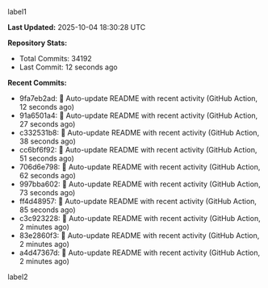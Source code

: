 
label1 
<!-- ACTIVITY_START -->
**Last Updated:** 2025-10-04 18:30:28 UTC

**Repository Stats:**
- Total Commits: 34192
- Last Commit: 12 seconds ago

**Recent Commits:**
- 9fa7eb2ad: 🤖 Auto-update README with recent activity (GitHub Action, 12 seconds ago)
- 91a6501a4: 🤖 Auto-update README with recent activity (GitHub Action, 27 seconds ago)
- c332531b8: 🤖 Auto-update README with recent activity (GitHub Action, 38 seconds ago)
- cc6bf6f92: 🤖 Auto-update README with recent activity (GitHub Action, 51 seconds ago)
- 706d6e798: 🤖 Auto-update README with recent activity (GitHub Action, 62 seconds ago)
- 997bba602: 🤖 Auto-update README with recent activity (GitHub Action, 73 seconds ago)
- ff4d48957: 🤖 Auto-update README with recent activity (GitHub Action, 85 seconds ago)
- c3c923228: 🤖 Auto-update README with recent activity (GitHub Action, 2 minutes ago)
- 83e2860f3: 🤖 Auto-update README with recent activity (GitHub Action, 2 minutes ago)
- a4d47367d: 🤖 Auto-update README with recent activity (GitHub Action, 2 minutes ago)
<!-- ACTIVITY_END -->

label2

